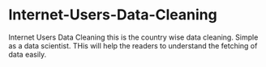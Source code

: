 # Internet-Users-Data-Cleaning
Internet Users Data Cleaning this is the country wise data cleaning. Simple as a data scientist. THis will help the readers to understand the fetching of data easily.
